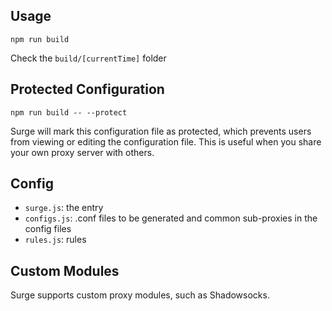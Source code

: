 ## Usage

`npm run build`

Check the `build/[currentTime]` folder

## Protected Configuration

`npm run build -- --protect`

Surge will mark this configuration file as protected, which prevents users from viewing or editing the configuration file. This is useful when you share your own proxy server with others.

## Config

- `surge.js`: the entry
- `configs.js`: .conf files to be generated and common sub-proxies in the config files
- `rules.js`: rules

## Custom Modules

Surge supports custom proxy modules, such as Shadowsocks.
